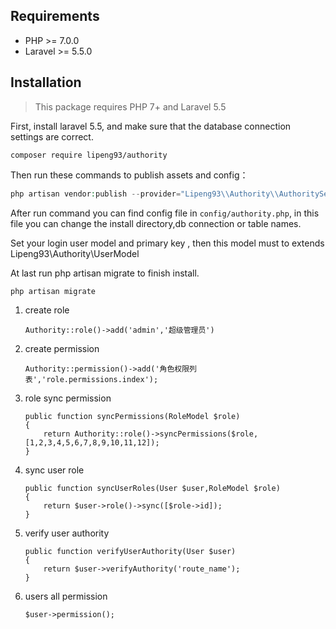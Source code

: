 ## Requirements

- PHP >= 7.0.0
- Laravel >= 5.5.0

## Installation

> This package requires PHP 7+ and Laravel 5.5

First, install laravel 5.5, and make sure that the database connection settings are correct.

```
composer require lipeng93/authority
```

Then run these commands to publish assets and config：

```php
php artisan vendor:publish --provider="Lipeng93\\Authority\\AuthorityServiceProvider"
```

After run command you can find config file in `config/authority.php`, in this file you can change the install directory,db connection or table names.

Set your login user model and primary key , then this model must to extends  Lipeng93\Authority\UserModel

At last run php artisan migrate to finish install.

```
php artisan migrate
```

1. create role

   ```
   Authority::role()->add('admin','超级管理员')
   ```

2. create permission

   ```
   Authority::permission()->add('角色权限列表','role.permissions.index');
   ```

3. role sync permission

   ```
   public function syncPermissions(RoleModel $role)
   {
       return Authority::role()->syncPermissions($role,[1,2,3,4,5,6,7,8,9,10,11,12]);
   }
   ```

4. sync user role

   ```
   public function syncUserRoles(User $user,RoleModel $role)
   {
       return $user->role()->sync([$role->id]);
   }
   ```

5. verify user authority

   ```
   public function verifyUserAuthority(User $user)
   {
       return $user->verifyAuthority('route_name');
   }
   ```

6. users all permission

   ```
   $user->permission();
   ```
